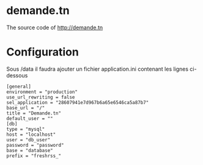 demande.tn
==========

The source code of http://demande.tn


Configuration
=============


Sous /data il faudra ajouter un fichier application.ini contenant les lignes ci-dessous

~~~~
[general]
environment = "production"
use_url_rewriting = false
sel_application = "28607941e7d967b6a65e6546ca5a87b7"
base_url = "/"
title = "Demande.tn"
default_user = ""
[db]
type = "mysql"
host = "localhost"
user = "db_user"
password = "password"
base = "database"
prefix = "freshrss_"
~~~~
